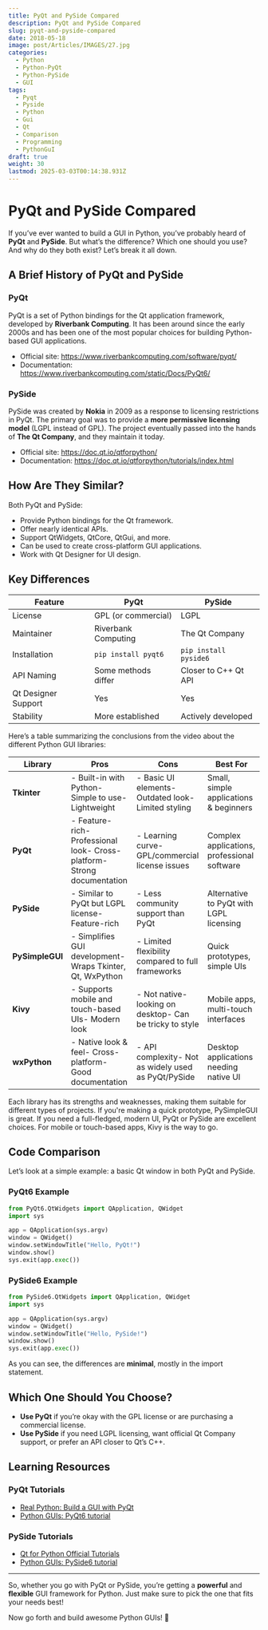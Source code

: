 ```yaml
---
title: PyQt and PySide Compared
description: PyQt and PySide Compared
slug: pyqt-and-pyside-compared
date: 2018-05-18
image: post/Articles/IMAGES/27.jpg
categories:
  - Python
  - Python-PyQt
  - Python-PySide
  - GUI
tags:
  - Pyqt
  - Pyside
  - Python
  - Gui
  - Qt
  - Comparison
  - Programming
  - PythonGuI
draft: true
weight: 30
lastmod: 2025-03-03T00:14:38.931Z
---
```

# PyQt and PySide Compared

If you’ve ever wanted to build a GUI in Python, you’ve probably heard of **PyQt** and **PySide**. But what’s the difference? Which one should you use? And why do they both exist? Let’s break it all down.

## A Brief History of PyQt and PySide

### PyQt

PyQt is a set of Python bindings for the Qt application framework, developed by **Riverbank Computing**. It has been around since the early 2000s and has been one of the most popular choices for building Python-based GUI applications.

* Official site: <https://www.riverbankcomputing.com/software/pyqt/>
* Documentation: <https://www.riverbankcomputing.com/static/Docs/PyQt6/>

### PySide

PySide was created by **Nokia** in 2009 as a response to licensing restrictions in PyQt. The primary goal was to provide a **more permissive licensing model** (LGPL instead of GPL). The project eventually passed into the hands of **The Qt Company**, and they maintain it today.

* Official site: <https://doc.qt.io/qtforpython/>
* Documentation: <https://doc.qt.io/qtforpython/tutorials/index.html>

## How Are They Similar?

Both PyQt and PySide:

* Provide Python bindings for the Qt framework.
* Offer nearly identical APIs.
* Support QtWidgets, QtCore, QtGui, and more.
* Can be used to create cross-platform GUI applications.
* Work with Qt Designer for UI design.

## Key Differences

| Feature             | PyQt                | PySide                |
| ------------------- | ------------------- | --------------------- |
| License             | GPL (or commercial) | LGPL                  |
| Maintainer          | Riverbank Computing | The Qt Company        |
| Installation        | `pip install pyqt6` | `pip install pyside6` |
| API Naming          | Some methods differ | Closer to C++ Qt API  |
| Qt Designer Support | Yes                 | Yes                   |
| Stability           | More established    | Actively developed    |

Here’s a table summarizing the conclusions from the video about the different Python GUI libraries:

| **Library**     | **Pros**                                                                | **Cons**                                                | **Best For**                                |
| --------------- | ----------------------------------------------------------------------- | ------------------------------------------------------- | ------------------------------------------- |
| **Tkinter**     | - Built-in with Python- Simple to use- Lightweight                      | - Basic UI elements- Outdated look- Limited styling     | Small, simple applications & beginners      |
| **PyQt**        | - Feature-rich- Professional look- Cross-platform- Strong documentation | - Learning curve- GPL/commercial license issues         | Complex applications, professional software |
| **PySide**      | - Similar to PyQt but LGPL license- Feature-rich                        | - Less community support than PyQt                      | Alternative to PyQt with LGPL licensing     |
| **PySimpleGUI** | - Simplifies GUI development- Wraps Tkinter, Qt, WxPython               | - Limited flexibility compared to full frameworks       | Quick prototypes, simple UIs                |
| **Kivy**        | - Supports mobile and touch-based UIs- Modern look                      | - Not native-looking on desktop- Can be tricky to style | Mobile apps, multi-touch interfaces         |
| **wxPython**    | - Native look & feel- Cross-platform- Good documentation                | - API complexity- Not as widely used as PyQt/PySide     | Desktop applications needing native UI      |

Each library has its strengths and weaknesses, making them suitable for different types of projects. If you're making a quick prototype, PySimpleGUI is great. If you need a full-fledged, modern UI, PyQt or PySide are excellent choices. For mobile or touch-based apps, Kivy is the way to go.

## Code Comparison

Let’s look at a simple example: a basic Qt window in both PyQt and PySide.

### PyQt6 Example

```python
from PyQt6.QtWidgets import QApplication, QWidget
import sys

app = QApplication(sys.argv)
window = QWidget()
window.setWindowTitle("Hello, PyQt!")
window.show()
sys.exit(app.exec())
```

### PySide6 Example

```python
from PySide6.QtWidgets import QApplication, QWidget
import sys

app = QApplication(sys.argv)
window = QWidget()
window.setWindowTitle("Hello, PySide!")
window.show()
sys.exit(app.exec())
```

As you can see, the differences are **minimal**, mostly in the import statement.

## Which One Should You Choose?

* **Use PyQt** if you’re okay with the GPL license or are purchasing a commercial license.
* **Use PySide** if you need LGPL licensing, want official Qt Company support, or prefer an API closer to Qt’s C++.

## Learning Resources

### PyQt Tutorials

* [Real Python: Build a GUI with PyQt](https://realpython.com/pyqt-python-gui-framework/)
* [Python GUIs: PyQt6 tutorial](https://www.pythonguis.com/tutorials/)

### PySide Tutorials

* [Qt for Python Official Tutorials](https://doc.qt.io/qtforpython/tutorials/index.html)
* [Python GUIs: PySide6 tutorial](https://www.pythonguis.com/tutorials/pyside6-creating-multi-window-applications/)

***

So, whether you go with PyQt or PySide, you’re getting a **powerful** and **flexible** GUI framework for Python. Just make sure to pick the one that fits your needs best!

Now go forth and build awesome Python GUIs! 🚀
